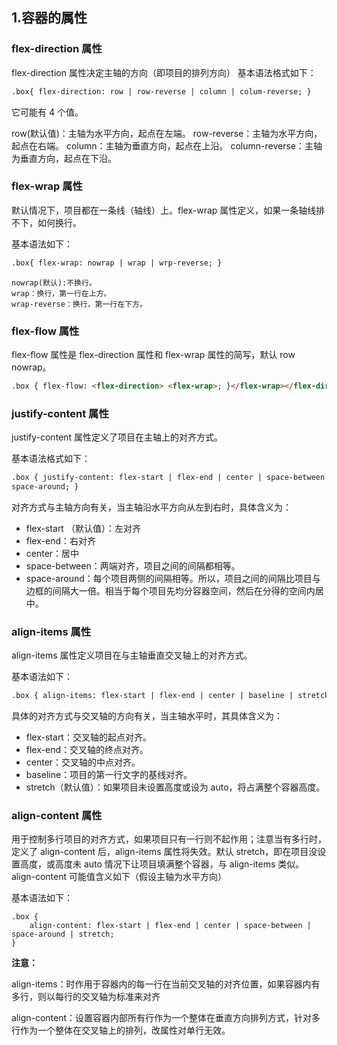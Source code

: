 ## 1.容器的属性

### flex-direction 属性

flex-direction 属性决定主轴的方向（即项目的排列方向）
基本语法格式如下：

```html
.box{ flex-direction: row | row-reverse | column | colum-reverse; }
```

它可能有 4 个值。

row(默认值)：主轴为水平方向，起点在左端。
row-reverse：主轴为水平方向，起点在右端。
column：主轴为垂直方向，起点在上沿。
column-reverse：主轴为垂直方向，起点在下沿。

### flex-wrap 属性

默认情况下，项目都在一条线（轴线）上。flex-wrap 属性定义，如果一条轴线排不下，如何换行。

基本语法如下：

```html
.box{ flex-wrap: nowrap | wrap | wrp-reverse; }
```

```
nowrap(默认):不换行。
wrap：换行，第一行在上方。
wrap-reverse：换行，第一行在下方。
```

### flex-flow 属性

flex-flow 属性是 flex-direction 属性和 flex-wrap 属性的简写，默认 row nowrap。

```html
.box { flex-flow: <flex-direction> <flex-wrap>; }</flex-wrap></flex-direction>
```

### justify-content 属性

justify-content 属性定义了项目在主轴上的对齐方式。

基本语法格式如下：

```html
.box { justify-content: flex-start | flex-end | center | space-between |
space-around; }
```

对齐方式与主轴方向有关，当主轴沿水平方向从左到右时，具体含义为：

- flex-start （默认值）：左对齐
- flex-end：右对齐
- center：居中
- space-between：两端对齐，项目之间的间隔都相等。
- space-around：每个项目两侧的间隔相等。所以，项目之间的间隔比项目与边框的间隔大一倍。相当于每个项目先均分容器空间，然后在分得的空间内居中。

### align-items 属性

align-items 属性定义项目在与主轴垂直交叉轴上的对齐方式。

基本语法如下：

```html
.box { align-items: flex-start | flex-end | center | baseline | stretch; }
```

具体的对齐方式与交叉轴的方向有关，当主轴水平时，其具体含义为：

- flex-start：交叉轴的起点对齐。
- flex-end：交叉轴的终点对齐。
- center：交叉轴的中点对齐。
- baseline：项目的第一行文字的基线对齐。
- stretch（默认值）：如果项目未设置高度或设为 auto，将占满整个容器高度。

### align-content 属性

用于控制多行项目的对齐方式，如果项目只有一行则不起作用；注意当有多行时，定义了 align-content 后，align-items 属性将失效。默认 stretch，即在项目没设置高度，或高度未 auto 情况下让项目填满整个容器，与 align-items 类似。align-content 可能值含义如下（假设主轴为水平方向）

基本语法如下：

```
.box {
	align-content: flex-start | flex-end | center | space-between | space-around | stretch;
}
```

**注意：**

align-items：时作用于容器内的每一行在当前交叉轴的对齐位置，如果容器内有多行，则以每行的交叉轴为标准来对齐

align-content：设置容器内部所有行作为一个整体在垂直方向排列方式，针对多行作为一个整体在交叉轴上的排列，改属性对单行无效。
